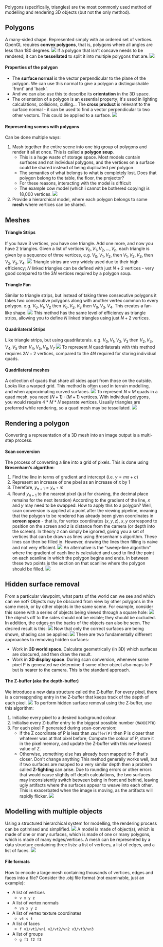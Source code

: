 Polygons (specifically, triangles) are the most commonly used method of modelling and rendering 3D objects (but not the only method). 

## Polygons
A many-sided shape. Represented simply with an ordered set of vertices.
OpenGL requires **convex polygons**, that is, polygons where all angles are less than 180 degrees.
![](Pasted%20image%2020230214113336.png)
If a polygon that isn't concave needs to be rendered, it can be **tessellated** to split it into multiple polygons that are.
![](Pasted%20image%2020230214113428.png)
#### Properties of the polygon
- The **surface normal** is the vector perpendicular to the plane of the polygon. We can use this normal to give a polygon a distinguishable 'front' and 'back'.
- And we can also use this to describe its **orientation** in the 3D space.
- The orientation of a polygon is an essential property; it's used in lighting calculations, collisions, culling...
The **cross product** is relevant to the surface normal - it can be used to find a vector perpendicular to two other vectors. This could be applied to a surface.
![](Pasted%20image%2020230214113923.png)
#### Representing scenes with polygons
Can be done multiple ways:
1. Mash together the entire scene into one big group of polygons and render it all at once. This is called a **polygon soup**.
	- This is a huge waste of storage space. Most models contain surfaces and not individual polygons, and the vertices on a surface could be shared instead of being duplicated per polygon
	- The semantics of what belongs to what is completely lost. Does that polygon belong to the table, the floor, the projector?
	- For these reasons, interacting with the model is difficult
	- The example cow model (which i cannot be bothered copying) is 18,000 vertices.
![](Pasted%20image%2020230214114202.png)
2. Provide a hierarchical model, where each polygon belongs to some **mesh** where vertices can be shared.
## Meshes
#### Triangle Strips
If you have 3 vertices, you have one triangle. Add one more, and now you have 2 triangles. Given a list of vertices $V_0, V_1, V_2, \dots, V_n$, each triangle is given by a sequence of three vertices, e.g.
$V_0,V_1,V_2$, then $V_1,V_2,V_3$, then $V_2,V_3,V_4$.
![](Pasted%20image%2020230214115336.png)
Triangle strips are very widely used due to their high efficiency; $N$ linked triangles can be defined with just $N+2$ vertices - very good compared to the $3N$ vertices required by a polygon soup.
#### Triangle Fan
Similar to triangle strips, but instead of taking three consecutive polygons it takes two consecutive polygons along with another vertex common to every polygon. e.g. $V_0, V_1, V_2$ then $V_0, V_2, V_3$ then $V_0, V_3, V_4$.
This creates a fan-like shape.
![](Pasted%20image%2020230214115739.png)
This method has the same level of efficiency as triangle strips, allowing you to define $N$ linked triangles using just $N+2$ vertices.
#### Quadrilateral Strips
Like triangle strips, but using quadrilaterals. e.g. $V_0, V_1, V_2, V_3$ then $V_2, V_3, V_4, V_5$ then $V_4, V_5, V_6, V_7$
![](Pasted%20image%2020230214120105.png)
To represent $N$ quadrilaterals with this method requires $2N + 2$ vertices, compared to the $4N$ required for storing individual quads.
#### Quadrilateral meshes
A collection of quads that share all sides apart from those on the outside. Looks like a warped grid. This method is often used in terrain modelling, and when approximating curved surfaces.
![](Pasted%20image%2020230214120512.png)
To represent $N \times M$ quads in a quad mesh, you need $(N+1) \cdot (M+1)$ vertices. With individual polygons, you would require $4*M*N$ separate vertices.
Usually triangles are preferred while rendering, so a quad mesh may be tessellated.
![](Pasted%20image%2020230214120832.png)

## Rendering a polygon
Converting a representation of a 3D mesh into an image output is a multi-step process.
#### Scan conversion
The process of converting a line into a grid of pixels. This is done using **Bresenham's algorithm**:
1. Find the line in terms of gradient and intercept (i.e. $y = mx+c$)
2. Represent an increase of one pixel as an increase of $x$ by 1
3. Therefore, $y_{n + 1} = y_n + m$
4. Round $y_{n+1}$ to the nearest pixel (just for drawing, the decimal place remains for the next iteration)
According to the gradient of the line, $x$ and $y$ may need to be swapped.
How to apply this to a polygon? Well, scan conversion is applied at a point after the viewing pipeline, meaning that the polygon to be rendered has already been given coordinates in **screen space** - that is, for vertex coordinates $(x, y, z)$, $x, y$ correspond to position on the screen and $z$ is distance from the camera (or depth into the screen).
In theory $z$ can simply be ignored, giving you a set of vertices that can be drawn as lines using Bresenham's algorithm. These lines can then be filled in. However, drawing the lines then filling is naive and not very efficient.
![](Pasted%20image%2020230214122326.png)
An alternative is the "sweep-line algorithm" where the gradient of each line is calculated and used to find the point on each scanline in which the polygon begins and ends. In between these two points is the section on that scanline where the polygon should be filled.
![](Pasted%20image%2020230214122726.png)

## Hidden surface removal
From a particular viewpoint, what parts of the world can we see and which can we not? Objects may be obscured from view by other polygons in the same mesh, or by other objects in the same scene. For example, consider this scene with a series of objects being viewed through a square hole:
![](Pasted%20image%2020230214123455.png)
The objects off to the sides should not be visible; they should be occluded. In addition, the edges on the backs of the objects can also be seen.
The desired result is this:
![](Pasted%20image%2020230214123641.png)
Now that only the correct surfaces are being shown, shading can be applied:
![](Pasted%20image%2020230214123820.png)
There are two fundamentally different approaches to removing hidden surfaces:
- Work in **3D world space**. Calculate geometrically (in 3D) which surfaces are obscured, and then draw the result.
- Work in **2D display space**. During scan conversion, whenever some pixel P is generated we determine if some other object also maps to P but is nearer to the camera. This is the standard approach.
#### The Z-buffer (aka the depth-buffer)
We introduce a new data structure called the Z-buffer. For every pixel, there is a corresponding entry in the Z-buffer that keeps track of the depth of each pixel.
![](Pasted%20image%2020230214124042.png)
To perform hidden surface removal using the Z-buffer, use this algorithm:
1. Initialise every pixel to a desired background colour.
2. Initialise every Z-buffer entry to the biggest possible number (`MAXDEPTH`)
3. For each pixel P generated during scan-conversion:
	- If the Z coordinate of P is less than `ZBuffer[P]` then P is closer than whatever was at that pixel before; Compute the colour of P, store it in the pixel memory, and update the Z-buffer with this new lowest value of Z.
	- Otherwise, something else has already been mapped to P that's closer. Don't change anything
This method generally works well, but if two surfaces are mapped to a very similar depth then a problem called **Z-fighting** can arise. Due to rounding errors or other errors that would cause slightly off depth calculations, the two surfaces may inconsistently switch between being in front and behind, leaving ugly artifacts where the surfaces appear to weave into each other. This is exacerbated when the image is moving, as the artifacts will rapidly flicker.
![](Pasted%20image%2020230214130255.png)
## Modelling with multiple objects
Using a structured hierarchical system for modelling, the rendering process can be optimised and simplified.
![](Pasted%20image%2020230214130513.png)
A model is made of object(s), which is made of one or many surfaces, which is made of one or many polygons, which is made of many edges/vertices.
A mesh can be represented by a data structure containing three lists: a list of vertices, a list of edges, and a list of faces.
![](Pasted%20image%2020230214130736.png)
#### File formats
How to encode a large mesh containing thousands of vertices, edges and faces into a file? Consider the .obj file format (not examinable, just an example):
- A list of vertices
	- `v x y z`
- A list of vertex normals
	- `vn x y z`
- A list of vertex texture coordinates
	- `vt s t`
- A list of faces
	- `f v1/vt1/vn1 v2/vt2/vn2 v3/vt3/vn3`
- A list of groups
	- `g f1 f2 f3`
